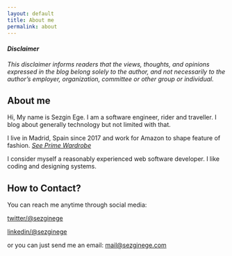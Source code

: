 ```yaml
---
layout: default
title: About me
permalink: about
---
```


#### *Disclaimer*

*This disclaimer informs readers that the views, thoughts, and opinions expressed in the blog belong solely to the author, and not necessarily to the author’s employer, organization, committee or other group or individual.*

## About me

Hi, My name is Sezgin Ege. I am a software engineer, rider and traveller. I blog about generally technology but not limited with that.

I live in Madrid, Spain since 2017 and work for Amazon to shape feature of fashion. *[See Prime Wardrobe](https://www.amazon.com/learn-more-prime-wardrobe/b?ie=UTF8&node=16122413011)*

I consider myself a reasonably experienced web software developer. I like coding and designing systems.

## How to Contact?

You can reach me anytime through social media:

[twitter/@sezginege](https://twitter.com/SezginEge)

[linkedin/@sezginege](https://www.linkedin.com/in/sezginege/)

or you can just send me an email: <mail@sezginege.com>